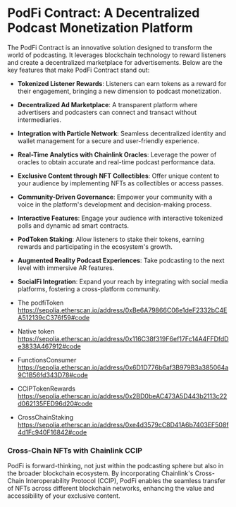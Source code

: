 # PodFi Contract: A Decentralized Podcast Monetization Platform

The PodFi Contract is an innovative solution designed to transform the world of podcasting. It leverages blockchain technology to reward listeners and create a decentralized marketplace for advertisements. Below are the key features that make PodFi Contract stand out:

- **Tokenized Listener Rewards**: Listeners can earn tokens as a reward for their engagement, bringing a new dimension to podcast monetization.
- **Decentralized Ad Marketplace**: A transparent platform where advertisers and podcasters can connect and transact without intermediaries.
- **Integration with Particle Network**: Seamless decentralized identity and wallet management for a secure and user-friendly experience.
- **Real-Time Analytics with Chainlink Oracles**: Leverage the power of oracles to obtain accurate and real-time podcast performance data.
- **Exclusive Content through NFT Collectibles**: Offer unique content to your audience by implementing NFTs as collectibles or access passes.
- **Community-Driven Governance**: Empower your community with a voice in the platform's development and decision-making process.
- **Interactive Features**: Engage your audience with interactive tokenized polls and dynamic ad smart contracts.
- **PodToken Staking**: Allow listeners to stake their tokens, earning rewards and participating in the ecosystem's growth.
- **Augmented Reality Podcast Experiences**: Take podcasting to the next level with immersive AR features.
- **SocialFi Integration**: Expand your reach by integrating with social media platforms, fostering a cross-platform community.

- The podfiToken
https://sepolia.etherscan.io/address/0xBe6A79866C06e1deF2332bC4EA512139cC376f59#code

- Native token
https://sepolia.etherscan.io/address/0x116C38f319F6ef17Fc14A4FFDfdDe3833A467912#code

- FunctionsConsumer
https://sepolia.etherscan.io/address/0x6D1D776b6af3B979B3a385064a9C1B56fd343D78#code

- CCIPTokenRewards
https://sepolia.etherscan.io/address/0x2BD0beAC473A5D443b2113c22d062135FED96d20#code

- CrossChainStaking
https://sepolia.etherscan.io/address/0xe4d3579cC8D41A6b7403EF508f4d1Fc940F16842#code

### Cross-Chain NFTs with Chainlink CCIP

PodFi is forward-thinking, not just within the podcasting sphere but also in the broader blockchain ecosystem. By incorporating Chainlink's Cross-Chain Interoperability Protocol (CCIP), PodFi enables the seamless transfer of NFTs across different blockchain networks, enhancing the value and accessibility of your exclusive content.

